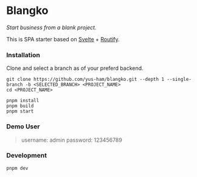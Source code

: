 # Blangko
<i>Start business from a blank project.</i>

This is SPA starter based on [Svelte](https://svelte.dev) + [Routify](https://routify.dev).


### Installation
Clone and select a branch as of your preferd backend.

```
git clone https://github.com/yus-ham/blangko.git --depth 1 --single-branch -b <SELECTED_BRANCH> <PROJECT_NAME>
cd <PROJECT_NAME>

pnpm install
pnpm build
pnpm start
```


### Demo User
> username: admin
> password: 123456789


### Development
```
pnpm dev
```
